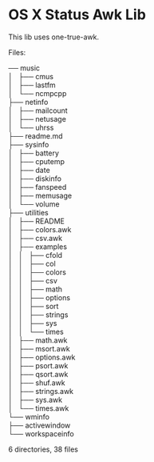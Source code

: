 # OS X Status Awk Lib

This lib uses one-true-awk.

Files:

 ── music            
│   ├── cmus                
│   ├── lastfm                   
│   └── ncmpcpp               
├── netinfo                
│   ├── mailcount            
│   ├── netusage               
│   └── uhrss                   
├── readme.md                  
├── sysinfo                   
│   ├── battery                      
│   ├── cputemp                      
│   ├── date                         
│   ├── diskinfo                      
│   ├── fanspeed                        
│   ├── memusage                          
│   └── volume                       
├── utilities                 
│   ├── README                  
│   ├── colors.awk                   
│   ├── csv.awk                     
│   ├── examples                   
│   │   ├── cfold                 
│   │   ├── col               
│   │   ├── colors               
│   │   ├── csv                  
│   │   ├── math                 
│   │   ├── options                 
│   │   ├── sort                
│   │   ├── strings                
│   │   ├── sys                  
│   │   └── times                  
│   ├── math.awk                 
│   ├── msort.awk                  
│   ├── options.awk                    
│   ├── psort.awk                  
│   ├── qsort.awk                  
│   ├── shuf.awk                     
│   ├── strings.awk                   
│   ├── sys.awk                  
│   └── times.awk                  
└── wminfo                  
    ├── activewindow                  
    └── workspaceinfo              

6 directories, 38 files
